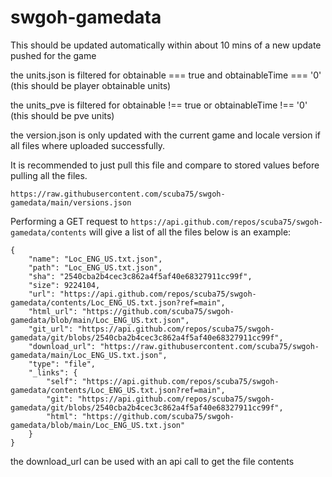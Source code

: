 # swgoh-gamedata
This should be updated automatically within about 10 mins of a new update pushed for the game

the units.json is filtered for obtainable === true and obtainableTime === '0' (this should be player obtainable units)

the units_pve is filtered for obtainable !== true or obtainableTime !== '0' (this should be pve units)

the version.json is only updated with the current game and locale version if all files where uploaded successfully. 

It is recommended to just pull this file and compare to stored values before pulling all the files.
```
https://raw.githubusercontent.com/scuba75/swgoh-gamedata/main/versions.json
```
Performing a GET request to `https://api.github.com/repos/scuba75/swgoh-gamedata/contents` will give a list of all the files
below is an example:
```
{
    "name": "Loc_ENG_US.txt.json",
    "path": "Loc_ENG_US.txt.json",
    "sha": "2540cba2b4cec3c862a4f5af40e68327911cc99f",
    "size": 9224104,
    "url": "https://api.github.com/repos/scuba75/swgoh-gamedata/contents/Loc_ENG_US.txt.json?ref=main",
    "html_url": "https://github.com/scuba75/swgoh-gamedata/blob/main/Loc_ENG_US.txt.json",
    "git_url": "https://api.github.com/repos/scuba75/swgoh-gamedata/git/blobs/2540cba2b4cec3c862a4f5af40e68327911cc99f",
    "download_url": "https://raw.githubusercontent.com/scuba75/swgoh-gamedata/main/Loc_ENG_US.txt.json",
    "type": "file",
    "_links": {
        "self": "https://api.github.com/repos/scuba75/swgoh-gamedata/contents/Loc_ENG_US.txt.json?ref=main",
        "git": "https://api.github.com/repos/scuba75/swgoh-gamedata/git/blobs/2540cba2b4cec3c862a4f5af40e68327911cc99f",
        "html": "https://github.com/scuba75/swgoh-gamedata/blob/main/Loc_ENG_US.txt.json"
    }
}
```
the download_url can be used with an api call to get the file contents
